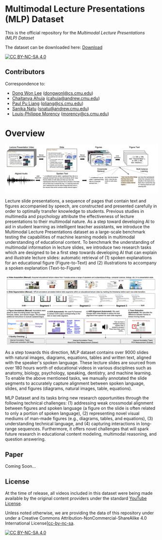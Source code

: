 # Multimodal Lecture Presentations (MLP) Dataset

This is the official repository for the *Multimodal Lecture Presentations (MLP) Dataset* 

The dataset can be downloaded here: [Download](https://drive.google.com/file/d/13aDrmStlaSDFpacSXMOH1M5gaTo0i8c-/view?usp=sharing)


 [![CC BY-NC-SA 4.0][cc-by-nc-sa-shield]][cc-by-nc-sa]
 
[cc-by-nc-sa]: http://creativecommons.org/licenses/by-nc-sa/4.0/
[cc-by-nc-sa-image]: https://licensebuttons.net/l/by-nc-sa/4.0/88x31.png
[cc-by-nc-sa-shield]: https://img.shields.io/badge/License-CC%20BY--NC--SA%204.0-lightgrey.svg

## Contributors

Correspondence to: 
  - [Dong Won Lee](http://dongwonl.com) (dongwonl@cs.cmu.edu)
  - [Chaitanya Ahuja](http://chahuja.com) (cahuja@andrew.cmu.edu)
  - [Paul Pu Liang](https://www.cs.cmu.edu/~pliang/) (pliang@cs.cmu.edu)
  - [Sanika Natu]() (snatu@andrew.cmu.edu)
  - [Louis-Philippe Morency](https://www.cs.cmu.edu/~morency/) (morency@cs.cmu.edu)

# Overview

![](/images/overview.png)

Lecture slide presentations, a sequence of pages that contain text and figures accompanied by speech, are constructed and presented carefully in order to optimally transfer knowledge to students. Previous studies in multimedia and psychology attribute the effectiveness of lecture presentations to their multimodal nature. As a step toward developing AI to aid in student learning as intelligent teacher assistants, we introduce the Multimodal Lecture Presentations dataset as a large-scale benchmark testing the capabilities of machine learning models in multimodal understanding of educational content. To benchmark the understanding of multimodal information in lecture slides, we introduce two research tasks which are designed to be a first step towards developing AI that can explain and illustrate lecture slides: automatic retrieval of (1) spoken explanations for an educational figure (Figure-to-Text) and (2) illustrations to accompany a spoken explanation (Text-to-Figure)

![](/images/datapipeline.png)

As a step towards this direction, MLP dataset contains over 9000 slides with natural images, diagrams, equations, tables and written text, aligned with the speaker's spoken language. These lecture slides are sourced from over 180 hours worth of educational videos in various disciplines such as anatomy, biology, psychology, speaking, dentistry, and machine learning. To enable the above mentioned tasks, we manually annotated the slide segments to accurately capture alignment between spoken language, slides, and figures (diagrams, natural images, table, equations).


MLP Dataset and its tasks bring new research opportunities through the following technical challenges: (1) addressing weak crossmodal alignment between figures and spoken language (a figure on the slide is often related to only a portion of spoken language), (2) representing novel visual mediums of man-made figures (e.g., diagrams, tables, and equations), (3) understanding technical language, and (4) capturing interactions in long-range sequences. Furthermore, it offers novel challenges that will spark future research in educational content modeling, multimodal reasoning, and question answering.

## Paper

Coming Soon... 

## License
At the time of release, all videos included in this dataset were being made available by the original content providers under the standard [YouTube License](https://www.youtube.com/static?template=terms).

Unless noted otherwise, we are providing the data of this repository under under a Creative Commons Attribution-NonCommercial-ShareAlike 4.0 International License][cc-by-nc-sa].

[![CC BY-NC-SA 4.0][cc-by-nc-sa-image]][cc-by-nc-sa]

